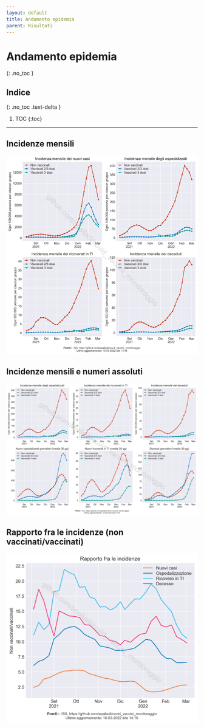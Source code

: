 ```yaml
---
layout: default
title: Andamento epidemia
parent: Risultati
---
```



# Andamento epidemia

{: .no_toc }

## Indice
{: .no_toc .text-delta }

1. TOC
{:toc}

---

## Incidenze mensili

<img src="https://github.com/apalladi/covid_vaccini_monitoraggio/blob/main/risultati/andamento_epidemia_std.png?raw=true"/>


## Incidenze mensili e numeri assoluti

<img src="https://github.com/apalladi/covid_vaccini_monitoraggio/blob/main/risultati/andamento_epidemia_riassunto_std.png?raw=true"/>


## Rapporto fra le incidenze (non vaccinati/vaccinati)

<img src="https://github.com/apalladi/covid_vaccini_monitoraggio/blob/main/risultati/rapporto_tra_tassi_std.png?raw=true"/>
